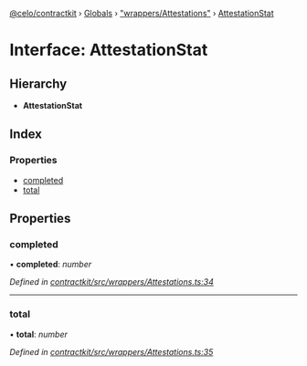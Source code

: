 [@celo/contractkit](../README.md) › [Globals](../globals.md) › ["wrappers/Attestations"](../modules/_wrappers_attestations_.md) › [AttestationStat](_wrappers_attestations_.attestationstat.md)

# Interface: AttestationStat

## Hierarchy

* **AttestationStat**

## Index

### Properties

* [completed](_wrappers_attestations_.attestationstat.md#completed)
* [total](_wrappers_attestations_.attestationstat.md#total)

## Properties

###  completed

• **completed**: *number*

*Defined in [contractkit/src/wrappers/Attestations.ts:34](https://github.com/celo-org/celo-monorepo/blob/master/packages/sdk/contractkit/src/wrappers/Attestations.ts#L34)*

___

###  total

• **total**: *number*

*Defined in [contractkit/src/wrappers/Attestations.ts:35](https://github.com/celo-org/celo-monorepo/blob/master/packages/sdk/contractkit/src/wrappers/Attestations.ts#L35)*
